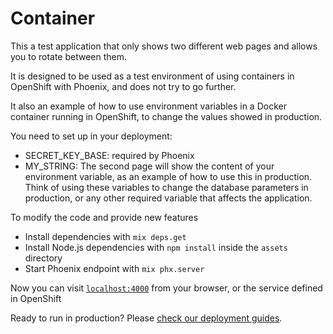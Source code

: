 # Container

This a test application that only shows two different web pages and allows you to rotate between them.

It is designed to be used as a test environment of using containers in OpenShift with Phoenix, and does not try to  go further.

It also an example of how to use environment variables in a Docker container running in OpenShift, to change the values showed in production.

You need to set up in your deployment:
- SECRET_KEY_BASE: required by Phoenix
- MY_STRING: The second page will show the content of your environment variable, as an example of how to use this in production. Think of using these variables to change the database parameters in production, or any other required variable that affects the application.

To modify the code and provide new features

  * Install dependencies with `mix deps.get`
  * Install Node.js dependencies with `npm install` inside the `assets` directory
  * Start Phoenix endpoint with `mix phx.server`

Now you can visit [`localhost:4000`](http://localhost:4000) from your browser, or the service defined in OpenShift

Ready to run in production? Please [check our deployment guides](https://hexdocs.pm/phoenix/deployment.html).

